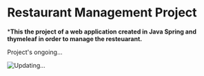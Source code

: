 # Restaurant Management Project

***This the project of a web application created in Java Spring and thymeleaf in order to manage the resteuarant.**

Project's ongoing... 

![Updating...](https://d-art.ppstatic.pl/kadry/k/r/82/c0/5ab0dce7e0e40_o_large.jpg)
